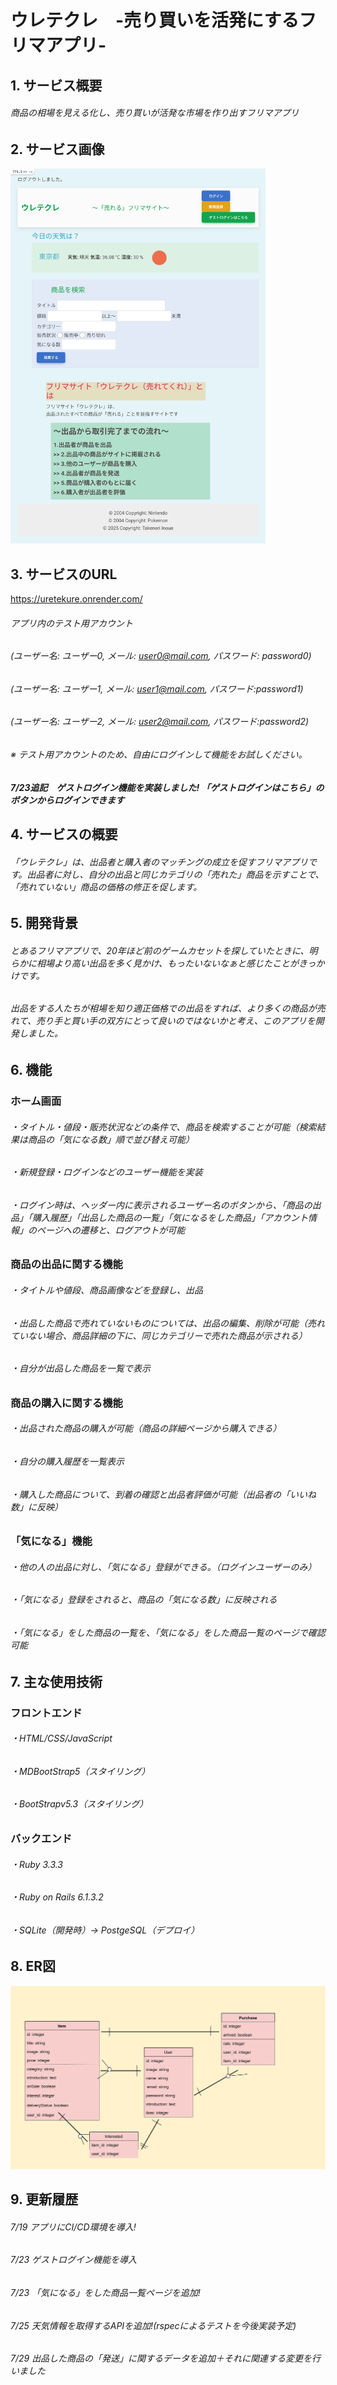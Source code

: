 # ウレテクレ　-売り買いを活発にするフリマアプリ-

## 1. サービス概要

###### 商品の相場を見える化し、売り買いが活発な市場を作り出すフリマアプリ

## 2. サービス画像
<img src="https://github.com/take594/market_app/raw/main/app/assets/images/readme_image.png" height="600px">

## 3. サービスのURL

https://uretekure.onrender.com/

###### アプリ内のテスト用アカウント　
###### (ユーザー名: ユーザー0, メール: user0@mail.com, パスワード: password0)
###### (ユーザー名: ユーザー1, メール: user1@mail.com,  パスワード:password1) 
###### (ユーザー名: ユーザー2, メール: user2@mail.com, パスワード:password2)

###### ※ テスト用アカウントのため、自由にログインして機能をお試しください。
##### 7/23追記　ゲストログイン機能を実装しました! 「ゲストログインはこちら」のボタンからログインできます

## 4. サービスの概要

###### 「ウレテクレ」は、出品者と購入者のマッチングの成立を促すフリマアプリです。出品者に対し、自分の出品と同じカテゴリの「売れた」商品を示すことで、「売れていない」商品の価格の修正を促します。

## 5. 開発背景

###### とあるフリマアプリで、20年ほど前のゲームカセットを探していたときに、明らかに相場より高い出品を多く見かけ、もったいないなぁと感じたことがきっかけです。

###### 出品をする人たちが相場を知り適正価格での出品をすれば、より多くの商品が売れて、売り手と買い手の双方にとって良いのではないかと考え、このアプリを開発しました。

## 6. 機能

### ホーム画面

###### ・タイトル・値段・販売状況などの条件で、商品を検索することが可能（検索結果は商品の「気になる数」順で並び替え可能）

###### ・新規登録・ログインなどのユーザー機能を実装

###### ・ログイン時は、ヘッダー内に表示されるユーザー名のボタンから、「商品の出品」「購入履歴」「出品した商品の一覧」「気になるをした商品」「アカウント情報」のページへの遷移と、ログアウトが可能

### 商品の出品に関する機能

###### ・タイトルや値段、商品画像などを登録し、出品

###### ・出品した商品で売れていないものについては、出品の編集、削除が可能（売れていない場合、商品詳細の下に、同じカテゴリーで売れた商品が示される）

###### ・自分が出品した商品を一覧で表示

### 商品の購入に関する機能

###### ・出品された商品の購入が可能（商品の詳細ページから購入できる）

###### ・自分の購入履歴を一覧表示

###### ・購入した商品について、到着の確認と出品者評価が可能（出品者の「いいね数」に反映）

### 「気になる」機能

###### ・他の人の出品に対し、「気になる」登録ができる。（ログインユーザーのみ）

###### ・「気になる」登録をされると、商品の「気になる数」に反映される

###### ・「気になる」をした商品の一覧を、「気になる」をした商品一覧のページで確認可能

## 7. 主な使用技術

### フロントエンド

###### ・HTML/CSS/JavaScript

###### ・MDBootStrap5（スタイリング）

###### ・BootStrapv5.3（スタイリング）

### バックエンド

###### ・Ruby 3.3.3

###### ・Ruby on Rails 6.1.3.2

###### ・SQLite（開発時）→ PostgeSQL（デプロイ）

## 8. ER図
![ER図](https://github.com/take594/market_app/raw/main/app/assets/images/er_image.jpg)

## 9. 更新履歴

###### 7/19 アプリにCI/CD環境を導入!
###### 7/23 ゲストログイン機能を導入
###### 7/23 「気になる」をした商品一覧ページを追加!
###### 7/25 天気情報を取得するAPIを追加!(rspecによるテストを今後実装予定)
###### 7/29 出品した商品の「発送」に関するデータを追加＋それに関連する変更を行いました
